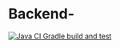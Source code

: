 # Backend-

[![Java CI Gradle build and test](https://github.com/DevOps-CH3/Backend/actions/workflows/gradle-build.yml/badge.svg?branch=main)](https://github.com/DevOps-CH3/Backend/actions/workflows/gradle-build.yml/)
